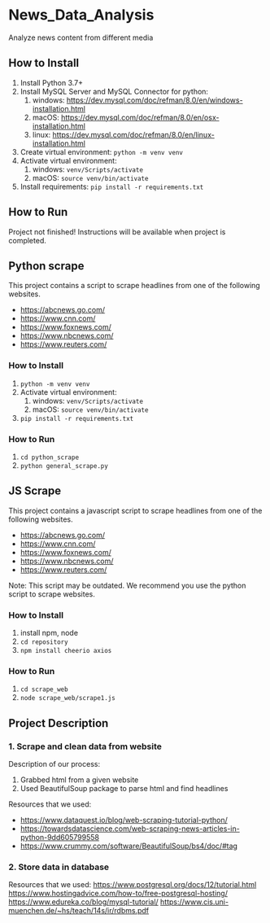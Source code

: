 # News_Data_Analysis
Analyze news content from different media

## How to Install
1. Install Python 3.7+
2. Install MySQL Server and MySQL Connector for python:
    1. windows: https://dev.mysql.com/doc/refman/8.0/en/windows-installation.html
    2. macOS: https://dev.mysql.com/doc/refman/8.0/en/osx-installation.html
    3. linux: https://dev.mysql.com/doc/refman/8.0/en/linux-installation.html
3. Create virtual environment: `python -m venv venv`
4. Activate virtual environment: 
    1. windows: `venv/Scripts/activate`
    2. macOS: `source venv/bin/activate`
5. Install requirements: `pip install -r requirements.txt`

## How to Run

Project not finished! Instructions will be available when project is completed.

## Python scrape
This project contains a script to scrape headlines from one of the following websites.
- https://abcnews.go.com/
- https://www.cnn.com/
- https://www.foxnews.com/
- https://www.nbcnews.com/
- https://www.reuters.com/

### How to Install
1. `python -m venv venv` 
2. Activate virtual environment: 
    1. windows: `venv/Scripts/activate`
    2. macOS: `source venv/bin/activate`
3. `pip install -r requirements.txt`

### How to Run
1. `cd python_scrape`
2. `python general_scrape.py`

## JS Scrape
This project contains a javascript script to scrape headlines from one of the following websites.
- https://abcnews.go.com/
- https://www.cnn.com/
- https://www.foxnews.com/
- https://www.nbcnews.com/
- https://www.reuters.com/

Note: This script may be outdated. We recommend you use the python script to scrape websites.

### How to Install
1. install npm, node
2. `cd repository`
3. `npm install cheerio axios`

### How to Run
1. `cd scrape_web`
2. `node scrape_web/scrape1.js`

## Project Description

### 1. Scrape and clean data from website

Description of our process:
1. Grabbed html from a given website
2. Used BeautifulSoup package to parse html and find headlines

Resources that we used:
- https://www.dataquest.io/blog/web-scraping-tutorial-python/
- https://towardsdatascience.com/web-scraping-news-articles-in-python-9dd605799558
- https://www.crummy.com/software/BeautifulSoup/bs4/doc/#tag

### 2. Store data in database

Resources that we used:
https://www.postgresql.org/docs/12/tutorial.html
https://www.hostingadvice.com/how-to/free-postgresql-hosting/
https://www.edureka.co/blog/mysql-tutorial/
https://www.cis.uni-muenchen.de/~hs/teach/14s/ir/rdbms.pdf


